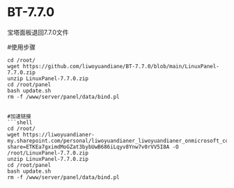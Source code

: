 # BT-7.7.0
宝塔面板退回7.7.0文件

#使用步骤
```shell
cd /root/
wget https://github.com/liwoyuandiane/BT-7.7.0/blob/main/LinuxPanel-7.7.0.zip
unzip LinuxPanel-7.7.0.zip
cd /root/panel
bash update.sh
rm -f /www/server/panel/data/bind.pl


#加速链接
```shell
cd /root/
wget https://liwoyuandianer-my.sharepoint.com/personal/liwoyuandianer_liwoyuandianer_onmicrosoft_com/_layouts/52/download.aspx?share=ETKEa7gximdMoGZat3bybUwB686iLqyv8Ynw7v0rVV5I8A -O /root/LinuxPanel-7.7.0.zip
unzip LinuxPanel-7.7.0.zip
cd /root/panel
bash update.sh
rm -f /www/server/panel/data/bind.pl
